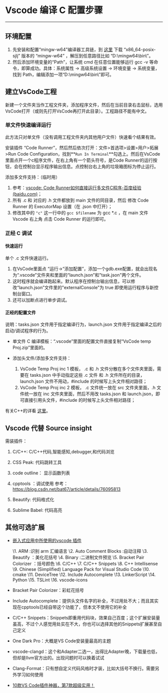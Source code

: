 # Vscode 编译 C 配置步骤

------

## 环境配置

1.  先安装和配置“mingw-w64”编译器工具链，到 [这里](https://sourceforge.net/projects/mingw-w64/files/) 下载 “x86_64-posix-sjlj” 版本的 “mingw-w64” ，解压到任意路径比如 “D:\\mingw64\\bin\\”。
2.  然后添加环境变量的“Path”，让系统 cmd 在任意位置能够运行 gcc -v 等命令，即算成功。具体：系统属性 -> 高级系统设置 -> 环境变量 -> 系统变量，找到 Path，编辑添加一项“D:\mingw64\bin\”即可。

## 建立VsCode工程

新建一个文件夹当作工程文件夹，添加程序文件，然后在当前目录右击鼠标，选用VsCode打开（或则先打开VsCode再打开此目录）。工程路径不能有中文。

### 单文件快速编译运行

此方法只对单文件（没有调用工程文件夹内其他用户文件）快速看个结果有效。

安装插件 “Code Runner”，然后然后依次打开：文件>首选项>设置>用户>拓展>Run Code Configuration，找到**`Run In Terminal`**勾选上。然后在VsCode里面点开一个c程序文件，在右上角有一个箭头符号，是Code Runner的运行按钮，会在控制台显示程序输出信息。点控制台右上角的垃圾箱图标为停止运行。

添加多文件支持：（临时用）

1. 参考：[vscode: Code Runner如何直接运行多文件C程序-百度经验 (baidu.com)](https://jingyan.baidu.com/article/2f9b480d7ceb3d01ca6cc224.html)；
2. 所有 .c  和 对应的 .h 文件都放到 main 文件的同目录，然后 修改 Code Runner 的 ExecutorMap 设置（在 .json 中打开）；
3. 修改其中的 `"c"` 这一行中的 `gcc $filename` 为 gcc *.c ，在 main 文件  Vscode 右上角 点击 Code Runner 的运行即可。

### 正经 C 调试

#### 快速运行

单个 .c 文件快速运行。

1.  在VsCode里面点 “运行->“添加配置”，添加一个gdb.exe配置，就会出现名为“.vscode”文件夹和里面的“launch.json”和"task.json"两个文件。
2.  这时程序就会编译跑起来。默认程序在控制台输出信息，可以修改“launch.json”文件里的"externalConsole"为 true 即使用运行程序与新控制台窗口。
3.  还可以加断点进行单步调试。

#### 正经的配置文件

说明：tasks.json 文件用于指定编译行为，launch.json 文件用于指定编译之后的启动/调试程序的行为。

- 单文件 C 编译模板：“.vscode”里面的配置文件直接复制“VsCode temp Proj.zip”里面的。

- 添加头文件/添加多文件支持：
  1. VsCode Temp Proj inc 1 模板， .c 和 .h 文件分散在多个文件夹里面，需要在 tasks.json 中手动指定这些  .c 文件 和 .h 文件所在的目录，launch.json 文件不用动，#include 的时候写上头文件相对路径；
  2. VsCode Temp Proj inc 2 模板， .c 文件统一放在 src 文件夹里面，.h 文件统一放在 inc 文件夹里面，然后不用改 tasks.json 和 launch.json，即可直接引用头文件，#include 的时候写上头文件相对路径；

有关C++的详看 [这里](https://blog.csdn.net/lyw851230/article/details/89352839)。

## Vscode 代替 Source insight

需装插件：

1.  C/C++: C/C++代码,智能感知,debugger,和代码浏览

2.  CSS Peak: 代码跳转工具

3.  code outline： 显示函数列表

4.  cpptools ：调试使用 参考：https://blog.csdn.net/bat67/article/details/76095813
5.  Beautify: 代码格式化
6.  Sublime Babel: 代码高亮

## 其他可选扩展

-   [嵌入式应用中所使用的vscode 插件](https://www.zcxbb.com/index.php/2021/03/24/嵌入式应用中所使用的vscode-插件/)

    \1. ARM :识别 arm 汇编语言
    \2. Auto Comment Blocks :自动注释
    \3. Beautify ：美化花括号
    \4. Binary :二进制文件预览
    \5. Bracket Pair Colorizer ：括号颜色
    \6. C/C++
    \7. C/C++ Snippets
    \8. C++ Intellisense
    \9. Chinese (Simplified) Language Pack for Visual Studio Code
    \10. cmake
    \11. DeviceTree
    \12. Include Autocomplete
    \13. LinkerScript
    \14. Python
    \15. TSLint
    \16. vscode-icons

-   Bracket Pair Colorizer：彩虹花括号

-   Include Autocomplete：提供头文件名字的补全，不过用处不大；而且其实现在cpptools已经自带这个功能了，但本文不使用它的补全

-   C/C++ Snippets：Snippets即重用代码块，效果自己百度；这个扩展安装量虽高，不过个人感觉用处实在不大，你也可以选择其他的Snippets扩展甚至自己定义

-   One Dark Pro：大概是VS Code安装量最高的主题

-   vscode-clangd：这个和Adapter二选一，出得比Adapter晚，下载量也低，但却是llvm官方出的。出现问题时可以换着试试

-   Clang-Format：只有想自定义代码风格时才装，比如大括号不换行。需要另外学习如何使用

-   [10款VS Code插件神器，第7款超级实用！](https://mp.weixin.qq.com/s/E3Emku5IW9p8VlM1BiVC8Q)
